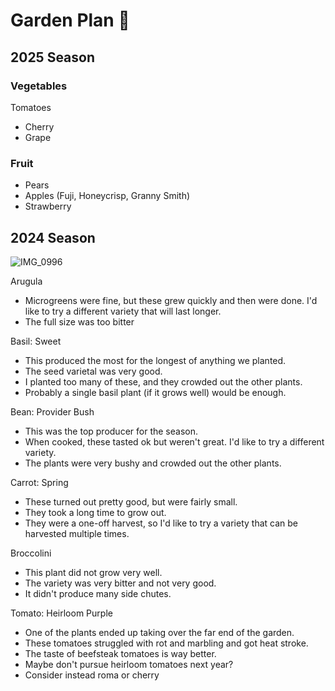 # Garden Plan 🌱


## 2025 Season

### Vegetables

Tomatoes
- Cherry
- Grape

### Fruit

- Pears
- Apples (Fuji, Honeycrisp, Granny Smith)
- Strawberry


## 2024 Season

![IMG_0996](https://github.com/user-attachments/assets/1c46db4b-5a1e-455b-b99c-098f46a54ea2)

Arugula
- Microgreens were fine, but these grew quickly and then were done. I'd like to
 try a different variety that will last longer.
- The full size was too bitter

Basil: Sweet
- This produced the most for the longest of anything we planted.
- The seed varietal was very good.
- I planted too many of these, and they crowded out the other plants.
- Probably a single basil plant (if it grows well) would be enough.

Bean: Provider Bush
- This was the top producer for the season.
- When cooked, these tasted ok but weren't great. I'd like to try a different variety.
- The plants were very bushy and crowded out the other plants.

Carrot: Spring
- These turned out pretty good, but were fairly small.
- They took a long time to grow out.
- They were a one-off harvest, so I'd like to try a variety that can be harvested multiple times.

Broccolini
- This plant did not grow very well.
- The variety was very bitter and not very good.
- It didn't produce many side chutes.

Tomato: Heirloom Purple
- One of the plants ended up taking over the far end of the garden.
- These tomatoes struggled with rot and marbling and got heat stroke.
- The taste of beefsteak tomatoes is way better.
- Maybe don't pursue heirloom tomatoes next year?
- Consider instead roma or cherry
